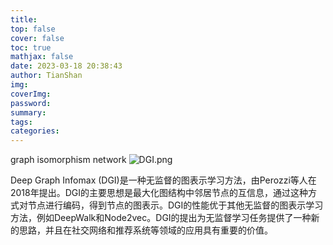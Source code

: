 ```yaml
---
title:
top: false
cover: false
toc: true
mathjax: false
date: 2023-03-18 20:38:43
author: TianShan
img:
coverImg:
password:
summary:
tags:
categories:
---
```


graph isomorphism network
![DGI.png](https://blog95.oss-cn-beijing.aliyuncs.com/CNN/DGI.png)

Deep Graph Infomax (DGI)是一种无监督的图表示学习方法，由Perozzi等人在2018年提出。DGI的主要思想是最大化图结构中邻居节点的互信息，通过这种方式对节点进行编码，得到节点的图表示。DGI的性能优于其他无监督的图表示学习方法，例如DeepWalk和Node2vec。DGI的提出为无监督学习任务提供了一种新的思路，并且在社交网络和推荐系统等领域的应用具有重要的价值。